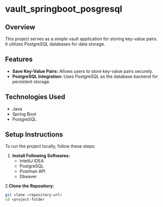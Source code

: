 # vault_springboot_posgresql

## Overview
This project serves as a simple vault application for storing key-value pairs. It utilizes PostgreSQL databases for data storage.

## Features
- **Save Key-Value Pairs:** Allows users to store key-value pairs securely.
- **PostgreSQL Integration:** Uses PostgreSQL as the database backend for persistent storage.

## Technologies Used
- Java
- Spring Boot
- PostgreSQL

## Setup Instructions
To run the project locally, follow these steps:

1. **Install Following Softwares:**
     - IntelliJ IDEA
     - PostgreSQL
     - Postman API
     - Dbeaver

2.**Clone the Repository:**
   ```bash
   git clone <repository-url>
   cd <project-folder 


